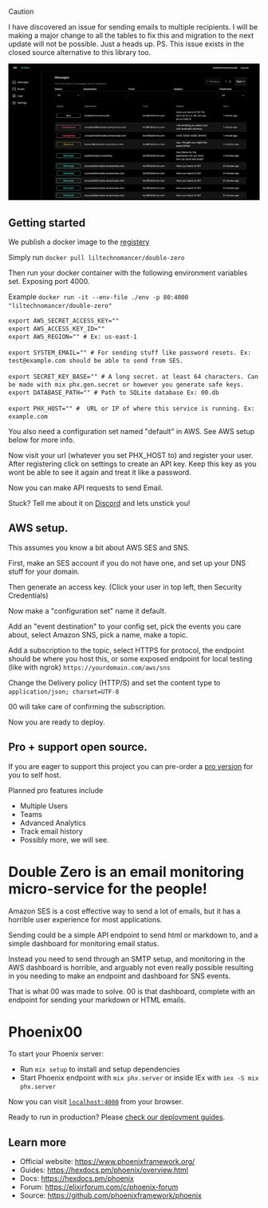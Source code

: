 > [!CAUTION]
> I have discovered an issue for sending emails to multiple recipients. I will be making a major change to all the tables to fix this and migration to the next update will not be possible. Just a heads up. PS. This issue exists in the closed source alternative to this library too.


![Dashboard displaying emails](00.png)

## Getting started

We publish a docker image to the [registery](https://hub.docker.com/r/liltechnomancer/double-zero)

Simply run `docker pull liltechnomancer/double-zero`

Then run your docker container with the following environment variables set. Exposing port 4000.

Example `docker run -it --env-file ./env -p 80:4000 "liltechnomancer/double-zero"`

```
export AWS_SECRET_ACCESS_KEY=""
export AWS_ACCESS_KEY_ID=""
export AWS_REGION="" # Ex: us-east-1

export SYSTEM_EMAIL="" # For sending stuff like password resets. Ex: test@example.com should be able to send from SES.

export SECRET_KEY_BASE="" # A long secret. at least 64 characters. Can be made with mix phx.gen.secret or however you generate safe keys.
export DATABASE_PATH="" # Path to SQLite database Ex: 00.db

export PHX_HOST="" #  URL or IP of where this service is running. Ex: example.com
```

You also need a configuration set named "default" in AWS. See AWS setup below for more info.

Now visit your url (whatever you set PHX_HOST to) and register your user.
After registering click on settings to create an API key.
Keep this key as you wont be able to see it again and treat it like a password.

Now you can make API requests to send Email.

Stuck? Tell me about it on [Discord](https://discord.gg/6r7Qtf754K) and lets unstick you!

## AWS setup.

This assumes you know a bit about AWS SES and SNS.

First, make an SES account if you do not have one, and set up your DNS stuff for your domain.

Then generate an access key. (Click your user in top left, then Security Credentials)

Now make a "configuration set" name it default.

Add an "event destination" to your config set, pick the events you care about, select Amazon SNS, pick a name, make a topic.

Add a subscription to the topic, select HTTPS for protocol, the endpoint should be where you host this, or some exposed endpoint for local testing (like with ngrok) `https://yourdomain.com/aws/sns`

Change the Delivery policy (HTTP/S) and set the content type to `application/json; charset=UTF-8`

00 will take care of confirming the subscription.

Now you are ready to deploy.

## Pro + support open source.

If you are eager to support this project you can pre-order a [pro version](https://buy.stripe.com/5kA3dV5W1aBgaUo28e?prefilled_promo_code=KOOKIES) for you to self host.

Planned pro features include

* Multiple Users
* Teams
* Advanced Analytics
* Track email history
* Possibly more, we will see.

# Double Zero is an email monitoring micro-service for the people!

Amazon SES is a cost effective way to send a lot of emails, but it has a horrible user experience for most applications.

Sending could be a simple API endpoint to send html or markdown to, and a simple dashboard for monitoring email status.

Instead you need to send through an SMTP setup, and monitoring in the AWS dashboard is horrible, and arguably not even really possible resulting in you needing to make an endpoint and dashboard for SNS events.

That is what 00 was made to solve. 00 is that dashboard, complete with an endpoint for sending your markdown or HTML emails.

# Phoenix00

To start your Phoenix server:

  * Run `mix setup` to install and setup dependencies
  * Start Phoenix endpoint with `mix phx.server` or inside IEx with `iex -S mix phx.server`

Now you can visit [`localhost:4000`](http://localhost:4000) from your browser.

Ready to run in production? Please [check our deployment guides](https://hexdocs.pm/phoenix/deployment.html).

## Learn more

  * Official website: https://www.phoenixframework.org/
  * Guides: https://hexdocs.pm/phoenix/overview.html
  * Docs: https://hexdocs.pm/phoenix
  * Forum: https://elixirforum.com/c/phoenix-forum
  * Source: https://github.com/phoenixframework/phoenix
